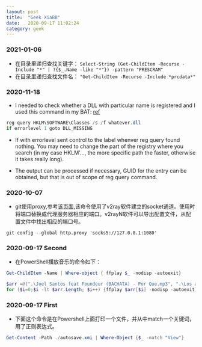 ```yaml
---
layout: post
title:  "Geek XiaBB"
date:   2020-09-17 11:02:24
category: geek
---
```




### 2021-01-06

* 在目录里递归查找关键字： ``` Select-String (Get-ChildItem -Recurse -Include "*" | ?{$_.Name -like "*"}) -pattern "PRESCRAM"  ```
* 在目录里递归查找文件名： ``` "Get-ChildItem -Recurse -Include *prcdata*" ```

### 2020-11-18

* I needed to check whether a DLL with particular name is registered and I used this command in my BAT: [ref](https://serverfault.com/questions/576831/how-do-i-know-if-a-dll-is-registered)

``` powershell
reg query HKLM\SOFTWARE\Classes /s /f whatever.dll
if errorlevel 1 goto DLL_MISSING
```

* If with errorlevel sent control to the label whenver reg query found nothing. You may need to change the part of the registry where you search (in my case HKLM'..., the more specific path the faster, otherwise it takes really long).

* The output can be processed if necessary, GUID for the entry can be obtained, but that is out of scope of reg query command.

### 2020-10-07

* git使用proxy,参考[该页面](https://gist.github.com/laispace/666dd7b27e9116faece6),该命令使用了v2ray软件建立的socket通道。使用时将端口替换成代理服务器相应的端口。v2rayN软件可以导出配置文件，从配置文件中找出相应的端口号。

```git
git config --global http.proxy 'socks5://127.0.0.1:1080'
```

### 2020-09-17 Second

* 在PowerShell播放音乐的命令如下：

``` powershell
Get-ChildItem -Name | Where-object { ffplay $_ -nodisp -autoexit}
```

``` powershell
$arr =@(".\Joel Santos feat Foundeur (BACHATA) - Por Que.mp3", ".\Los ángeles Azules - Acarí?ame feat. Julieta Venegas, Juan Ingaramo, Jay de la Cueva.mp3", ".\Shawn Mendes, Camila Cabello - Se?orita (DJ Tronky Bachata Remix).mp3", ".\Tito el Bambino,Daddy Yankee - Chequea CoI mo Se Siente.mp3")
for ($i=0;$i -lt $arr.Length; $i++) {ffplay $arr[$i] -nodisp -autoexit}
```

### 2020-09-17 First

* 下面这个命令是在Powershell上面打印一个文件，并从中match一个关键词，用了正则表达式。

``` powershell
Get-Content -Path ./autosave.xmi | Where-Object {$_ -match "View"}
```